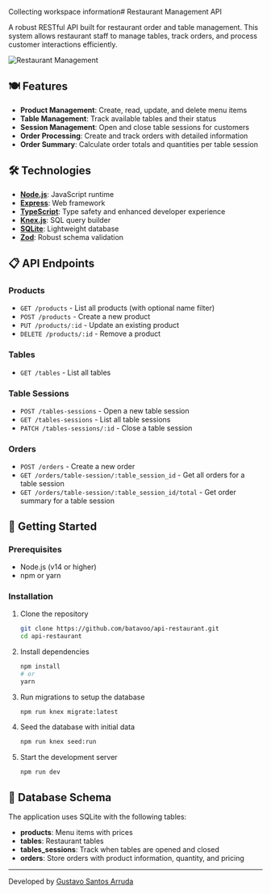 Collecting workspace information# Restaurant Management API

A robust RESTful API built for restaurant order and table management. This system allows restaurant staff to manage tables, track orders, and process customer interactions efficiently.

![Restaurant Management](https://img.shields.io/badge/Restaurant-Management-orange)

## 🍽️ Features

- **Product Management**: Create, read, update, and delete menu items
- **Table Management**: Track available tables and their status
- **Session Management**: Open and close table sessions for customers
- **Order Processing**: Create and track orders with detailed information
- **Order Summary**: Calculate order totals and quantities per table session

## 🛠️ Technologies

- **[Node.js](https://nodejs.org/)**: JavaScript runtime
- **[Express](https://expressjs.com/)**: Web framework
- **[TypeScript](https://www.typescriptlang.org/)**: Type safety and enhanced developer experience
- **[Knex.js](https://knexjs.org/)**: SQL query builder
- **[SQLite](https://www.sqlite.org/)**: Lightweight database
- **[Zod](https://zod.dev/)**: Robust schema validation

## 📋 API Endpoints

### Products

- `GET /products` - List all products (with optional name filter)
- `POST /products` - Create a new product
- `PUT /products/:id` - Update an existing product
- `DELETE /products/:id` - Remove a product

### Tables

- `GET /tables` - List all tables

### Table Sessions

- `POST /tables-sessions` - Open a new table session
- `GET /tables-sessions` - List all table sessions
- `PATCH /tables-sessions/:id` - Close a table session

### Orders

- `POST /orders` - Create a new order
- `GET /orders/table-session/:table_session_id` - Get all orders for a table session
- `GET /orders/table-session/:table_session_id/total` - Get order summary for a table session

## 🚀 Getting Started

### Prerequisites

- Node.js (v14 or higher)
- npm or yarn

### Installation

1. Clone the repository

   ```bash
   git clone https://github.com/batavoo/api-restaurant.git
   cd api-restaurant
   ```

2. Install dependencies

   ```bash
   npm install
   # or
   yarn
   ```

3. Run migrations to setup the database

   ```bash
   npm run knex migrate:latest
   ```

4. Seed the database with initial data

   ```bash
   npm run knex seed:run
   ```

5. Start the development server
   ```bash
   npm run dev
   ```

## 💾 Database Schema

The application uses SQLite with the following tables:

- **products**: Menu items with prices
- **tables**: Restaurant tables
- **tables_sessions**: Track when tables are opened and closed
- **orders**: Store orders with product information, quantity, and pricing

---

Developed by [Gustavo Santos Arruda](https://github.com/your-username)
